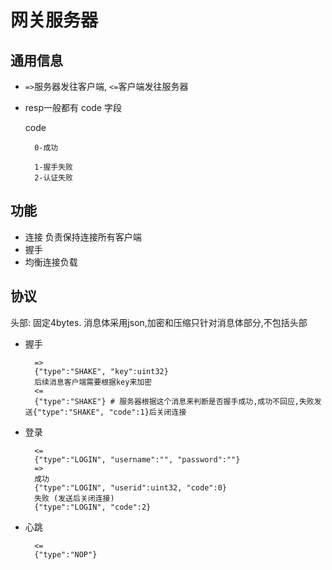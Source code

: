 # 网关服务器

通用信息
--
- `=>`服务器发往客户端, `<=`客户端发往服务器
- resp一般都有 code 字段

	code

		0-成功

		1-握手失败
		2-认证失败

功能
--
- 连接 负责保持连接所有客户端
- 握手
- 均衡连接负载

协议
--
头部: 固定4bytes. 消息体采用json,加密和压缩只针对消息体部分,不包括头部

- 握手

		=>
		{"type":"SHAKE", "key":uint32}
		后续消息客户端需要根据key来加密
		<=
		{"type":"SHAKE"} # 服务器根据这个消息来判断是否握手成功,成功不回应,失败发送{"type":"SHAKE", "code":1}后关闭连接

- 登录

		<=
		{"type":"LOGIN", "username":"", "password":""}
		=>
		成功
		{"type":"LOGIN", "userid":uint32, "code":0}
		失败 (发送后关闭连接)
		{"type":"LOGIN", "code":2}

- 心跳

		<=
		{"type":"NOP"}